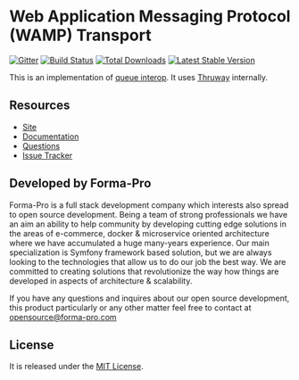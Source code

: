# Web Application Messaging Protocol (WAMP) Transport

[![Gitter](https://badges.gitter.im/php-enqueue/Lobby.svg)](https://gitter.im/php-enqueue/Lobby)
[![Build Status](https://travis-ci.org/php-enqueue/wamp.png?branch=master)](https://travis-ci.org/php-enqueue/wamp)
[![Total Downloads](https://poser.pugx.org/enqueue/wamp/d/total.png)](https://packagist.org/packages/enqueue/wamp)
[![Latest Stable Version](https://poser.pugx.org/enqueue/wamp/version.png)](https://packagist.org/packages/enqueue/wamp)
 
This is an implementation of [queue interop](https://github.com/queue-interop/queue-interop). It uses [Thruway](https://github.com/voryx/Thruway) internally.  

## Resources

* [Site](https://enqueue.forma-pro.com/)
* [Documentation](https://github.com/php-enqueue/enqueue-dev/blob/master/docs/index.md)
* [Questions](https://gitter.im/php-enqueue/Lobby)
* [Issue Tracker](https://github.com/php-enqueue/enqueue-dev/issues)

## Developed by Forma-Pro

Forma-Pro is a full stack development company which interests also spread to open source development. 
Being a team of strong professionals we have an aim an ability to help community by developing cutting edge solutions in the areas of e-commerce, docker & microservice oriented architecture where we have accumulated a huge many-years experience. 
Our main specialization is Symfony framework based solution, but we are always looking to the technologies that allow us to do our job the best way. We are committed to creating solutions that revolutionize the way how things are developed in aspects of architecture & scalability.

If you have any questions and inquires about our open source development, this product particularly or any other matter feel free to contact at opensource@forma-pro.com

## License

It is released under the [MIT License](LICENSE).